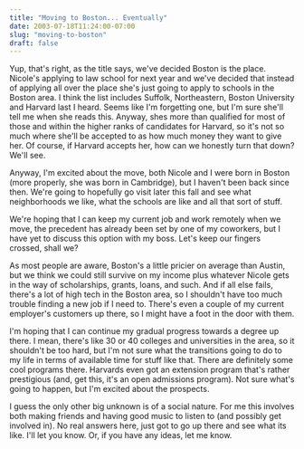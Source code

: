 ```yaml
---
title: "Moving to Boston... Eventually"
date: 2003-07-18T11:24:00-07:00
slug: "moving-to-boston"
draft: false
---
```

Yup, that's right, as the title says, we've decided Boston is the place. Nicole's applying to law school for next year and we've decided that instead of applying all over the place she's just going to apply to schools in the Boston area. I think the list includes Suffolk, Northeastern, Boston University and Harvard last I heard. Seems like I'm forgetting one, but I'm sure she'll tell me when she reads this. Anyway, shes more than qualified for most of those and within the higher ranks of candidates for Harvard, so it's not so much where she'll be accepted to as how much money they want to give her. Of course, if Harvard accepts her, how can we honestly turn that down? We'll see.

Anyway, I'm excited about the move, both Nicole and I were born in Boston (more properly, she was born in Cambridge), but I haven't been back since then. We're going to hopefully go visit later this fall and see what neighborhoods we like, what the schools are like and all that sort of stuff.

We're hoping that I can keep my current job and work remotely when we move, the precedent has already been set by one of my coworkers, but I have yet to discuss this option with my boss. Let's keep our fingers crossed, shall we?

As most people are aware, Boston's a little pricier on average than Austin, but we think we could still survive on my income plus whatever Nicole gets in the way of scholarships, grants, loans, and such.  And if all else fails, there's a lot of high tech in the Boston area, so I shouldn't have too much trouble finding a new job if I need to. There's even a couple of my current employer's customers up there, so I might have a foot in the door with them.

I'm hoping that I can continue my gradual progress towards a degree up there. I mean, there's like 30 or 40 colleges and universities in the area, so it shouldn't be too hard, but I'm not sure what the transitions going to do to my life in terms of available time for stuff like that. There are definitely some cool programs there. Harvards even got an extension program that's rather prestigious (and, get this, it's an open admissions program). Not sure what's going to happen, but I'm excited about the prospects.

I guess the only other big unknown is of a social nature. For me this involves both making friends and having good music to listen to (and possibly get involved in). No real answers here, just got to go up there and see what its like. I'll let you know. Or, if you have any ideas, let me know.
